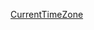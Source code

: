 [CurrentTimeZone](https://learn.microsoft.com/de-de/dotnet/api/system.timezone.currenttimezone?view=net-7.0)
